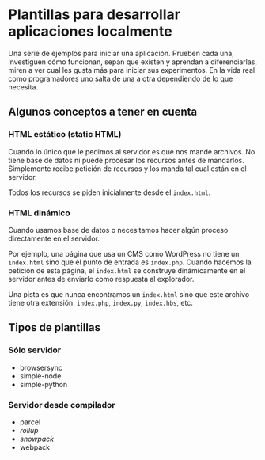 # Plantillas para desarrollar aplicaciones localmente

Una serie de ejemplos para iniciar una aplicación. Prueben cada una, investiguen cómo funcionan, sepan que existen y aprendan a diferenciarlas, miren a ver cual les gusta más para iniciar sus experimentos. En la vida real como programadores uno salta de una a otra dependiendo de lo que necesita.

## Algunos conceptos a tener en cuenta

### HTML estático (static HTML)

Cuando lo único que le pedimos al servidor es que nos mande archivos. No tiene base de datos ni puede procesar los recursos antes de mandarlos. Simplemente recibe petición de recursos y los manda tal cual están en el servidor.

Todos los recursos se piden inicialmente desde el `index.html`.

### HTML dinámico

Cuando usamos base de datos o necesitamos hacer algún proceso directamente en el servidor.

Por ejemplo, una página que usa un CMS como WordPress no tiene un `index.html` sino que el punto de entrada es `index.php`. Cuando hacemos la petición de esta página, el `index.html` se construye dinámicamente en el servidor antes de enviarlo como respuesta al explorador.

Una pista es que nunca encontramos un `index.html` sino que este archivo tiene otra extensión: `index.php`, `index.py`, `index.hbs`, etc.

## Tipos de plantillas

### Sólo servidor

- browsersync
- simple-node
- simple-python

### Servidor desde compilador

- parcel
- _rollup_
- _snowpack_
- webpack

